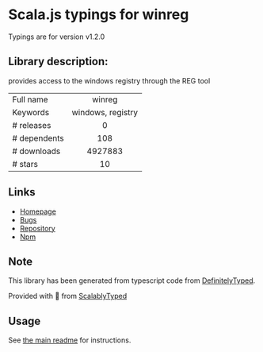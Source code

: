 
# Scala.js typings for winreg

Typings are for version v1.2.0

## Library description:
provides access to the windows registry through the REG tool

|                    |                 |
| ------------------ | :-------------: |
| Full name          | winreg |
| Keywords           | windows, registry |
| # releases         | 0 |
| # dependents       | 108 |
| # downloads        | 4927883 |
| # stars            | 10 |

## Links
- [Homepage](http://fresc81.github.io/node-winreg)
- [Bugs](https://github.com/fresc81/node-winreg/issues)
- [Repository](https://github.com/fresc81/node-winreg)
- [Npm](https://www.npmjs.com/package/winreg)
    


## Note
This library has been generated from typescript code from [DefinitelyTyped](https://definitelytyped.org).

Provided with :purple_heart: from [ScalablyTyped](https://github.com/oyvindberg/ScalablyTyped)

## Usage
See [the main readme](../../readme.md) for instructions.


